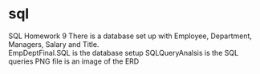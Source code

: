 # sql
SQL Homework 9
There is a database set up with Employee, Department, Managers, Salary and Title.  
EmpDeptFinal.SQL is the database setup
SQLQueryAnalsis is the SQL queries
PNG file is an image of the ERD


